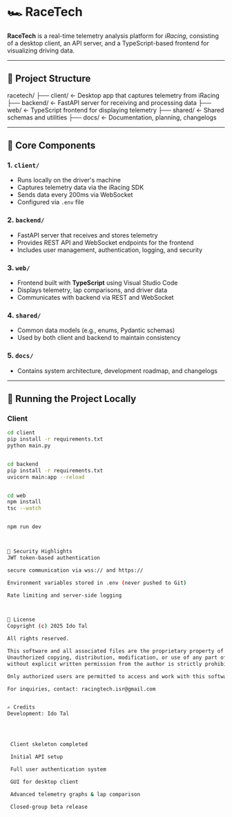 # 🏎️ RaceTech

**RaceTech** is a real-time telemetry analysis platform for *iRacing*, consisting of a desktop client, an API server, and a TypeScript-based frontend for visualizing driving data.

---

## 🧱 Project Structure

racetech/
├── client/ ← Desktop app that captures telemetry from iRacing
├── backend/ ← FastAPI server for receiving and processing data
├── web/ ← TypeScript frontend for displaying telemetry
├── shared/ ← Shared schemas and utilities
├── docs/ ← Documentation, planning, changelogs


---

## 🧠 Core Components

### 1. `client/`
- Runs locally on the driver's machine
- Captures telemetry data via the iRacing SDK
- Sends data every 200ms via WebSocket
- Configured via `.env` file

### 2. `backend/`
- FastAPI server that receives and stores telemetry
- Provides REST API and WebSocket endpoints for the frontend
- Includes user management, authentication, logging, and security

### 3. `web/`
- Frontend built with **TypeScript** using Visual Studio Code
- Displays telemetry, lap comparisons, and driver data
- Communicates with backend via REST and WebSocket

### 4. `shared/`
- Common data models (e.g., enums, Pydantic schemas)
- Used by both client and backend to maintain consistency

### 5. `docs/`
- Contains system architecture, development roadmap, and changelogs

---

## 🚀 Running the Project Locally

### Client
```bash
cd client
pip install -r requirements.txt
python main.py


cd backend
pip install -r requirements.txt
uvicorn main:app --reload


cd web
npm install
tsc --watch


npm run dev



🔐 Security Highlights
JWT token-based authentication

secure communication via wss:// and https://

Environment variables stored in .env (never pushed to Git)

Rate limiting and server-side logging



📄 License
Copyright (c) 2025 Ido Tal

All rights reserved.

This software and all associated files are the proprietary property of the author.
Unauthorized copying, distribution, modification, or use of any part of this software 
without explicit written permission from the author is strictly prohibited.

Only authorized users are permitted to access and work with this software.

For inquiries, contact: racingtech.isr@gmail.com


✍️ Credits
Development: Ido Tal




 Client skeleton completed

 Initial API setup

 Full user authentication system

 GUI for desktop client

 Advanced telemetry graphs & lap comparison

 Closed-group beta release

